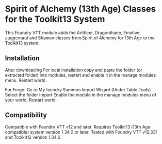 # Spirit of Alchemy (13th Age) Classes for the Toolkit13 System

This Foundry VTT module adds the Artificer, Dragonthane, Emotive, Juggernaut and Shaman classes from Spirit of Alchemy for 13th Age to the Toolkit13 system. 

## Installation
After downloading
For local installation
copy and paste the folder (or extracted folder) into modules, restart and enable it in the manage modules menu. Restart world.

For Forge: Go to
My foundry
Summon Import Wizard (Under Table Tools)
Select the folder
Import
Enable the module in the manage modules menu of your world. Restart world
## Compatibility

Compatible with Foundry VTT v12 and later.
Requires Toolkit13 (13th Age compatible) system version 1.34.0 or later.
Tested with Foundry VTT v12.331 and Toolkit13 version 1.34.0.


